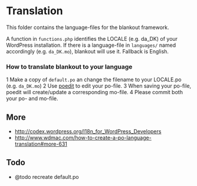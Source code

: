 Translation
========

This folder contains the language-files for the blankout framework.

A function in `functions.php` identifies the LOCALE (e.g. da_DK) of your WordPress installation. If there is a language-file in `languages/` named accordingly (e.g. `da_DK.mo`), blankout will use it. Fallback is English.

### How to translate blankout to your language
  1 Make a copy of `default.po` an change the filename to your LOCALE.po (e.g. `da_DK.mo`)
  2 Use [poedit](http://www.poedit.net/ "home of poedit") to edit your po-file.
  3 When saving your po-file, poedit will create/update a corresponding mo-file.
  4 Please commit both your po- and mo-file. 

## More
* http://codex.wordpress.org/I18n_for_WordPress_Developers
* http://www.wdmac.com/how-to-create-a-po-language-translation#more-631

## Todo
* @todo recreate default.po
